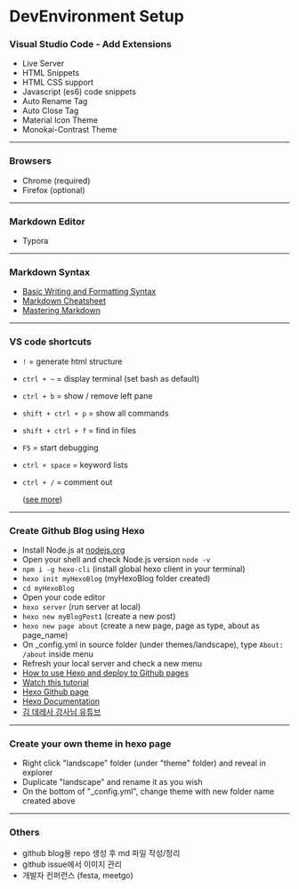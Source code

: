 # DevEnvironment Setup

### Visual Studio Code - Add Extensions

- Live Server
- HTML Snippets
- HTML CSS support
- Javascript (es6) code snippets
- Auto Rename Tag
- Auto Close Tag
- Material Icon Theme
- Monokai-Contrast Theme

---

### Browsers

- Chrome (required)
- Firefox (optional)

---

### Markdown Editor

- Typora

---

### Markdown Syntax

* [Basic Writing and Formatting Syntax](https://help.github.com/en/articles/basic-writing-and-formatting-syntax#lists)
* [Markdown Cheatsheet](https://github.com/adam-p/markdown-here/wiki/Markdown-Cheatsheet)
* [Mastering Markdown](https://guides.github.com/features/mastering-markdown/)

---

### VS code shortcuts

- `!` = generate html structure

- `ctrl + ~` = display terminal (set bash as default)

- `ctrl + b` = show / remove left pane

- `shift + ctrl + p` = show all commands

- `shift + ctrl + f` = find in files

- `F5` = start debugging

- `ctrl + space` = keyword lists

- `ctrl + /` = comment out

   ([see more](https://code.visualstudio.com/shortcuts/keyboard-shortcuts-windows.pdf))

---

### Create Github Blog using Hexo

* Install Node.js at [nodejs.org](https://nodejs.org/en/)
* Open your shell and check Node.js version  `node -v`
* `npm i -g hexo-cli` (install global hexo client in your terminal)
* `hexo init myHexoBlog` (myHexoBlog folder created)
* `cd myHexoBlog`
* Open your code editor
* `hexo server` (run server at local)
* `hexo new myBlogPost1` (create a new post)
* `hexo new page about` (create a new page, page as type, about as page_name)
* On _config.yml in source folder (under themes/landscape), type `About: /about` inside menu
* Refresh your local server and check a new menu
* [How to use Hexo and deploy to Github pages](https://gist.github.com/btfak/18938572f5df000ebe06fbd1872e4e39)
* [Watch this tutorial](https://www.youtube.com/watch?v=Onglr1_Kgls)
* [Hexo Github page](https://gist.github.com/btfak/18938572f5df000ebe06fbd1872e4e39)
* [Hexo Documentation](https://hexo.io/docs/)
* [김 데레사 강사님 유튜브](https://www.youtube.com/user/seulbinim)

---

### Create your own theme in hexo page

* Right click "landscape" folder (under "theme" folder) and reveal in explorer
* Duplicate "landscape" and rename it as you wish
* On the bottom of "_config.yml", change theme with new folder name created above

---

### Others

- github blog용 repo 생성 후 md 파일 작성/정리
- github issue에서 이미지 관리
- 개발자 컨퍼런스 (festa, meetgo)
